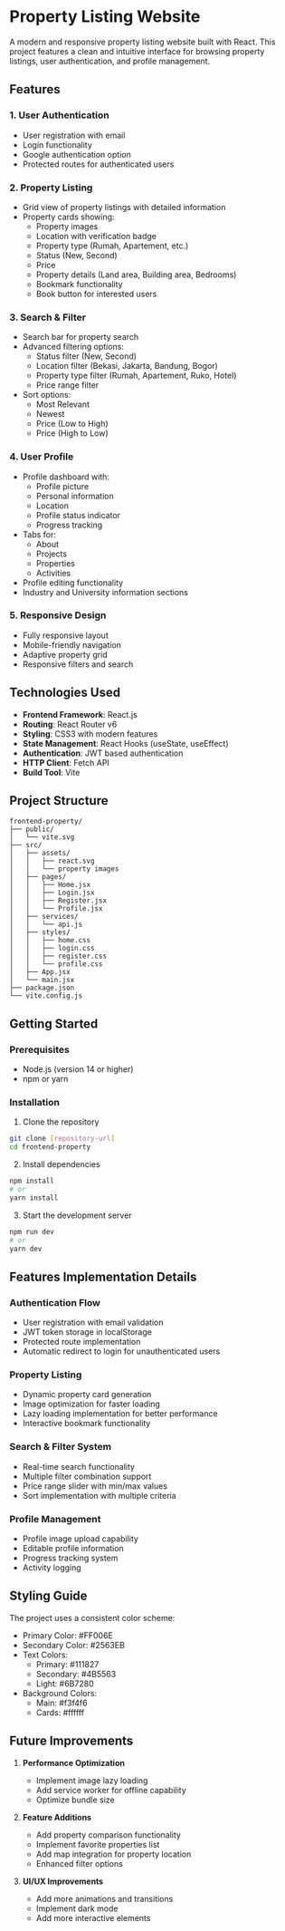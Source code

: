 # Property Listing Website

A modern and responsive property listing website built with React. This project features a clean and intuitive interface for browsing property listings, user authentication, and profile management.

## Features

### 1. User Authentication
- User registration with email
- Login functionality
- Google authentication option
- Protected routes for authenticated users

### 2. Property Listing
- Grid view of property listings with detailed information
- Property cards showing:
  - Property images
  - Location with verification badge
  - Property type (Rumah, Apartement, etc.)
  - Status (New, Second)
  - Price
  - Property details (Land area, Building area, Bedrooms)
  - Bookmark functionality
  - Book button for interested users

### 3. Search & Filter
- Search bar for property search
- Advanced filtering options:
  - Status filter (New, Second)
  - Location filter (Bekasi, Jakarta, Bandung, Bogor)
  - Property type filter (Rumah, Apartement, Ruko, Hotel)
  - Price range filter
- Sort options:
  - Most Relevant
  - Newest
  - Price (Low to High)
  - Price (High to Low)

### 4. User Profile
- Profile dashboard with:
  - Profile picture
  - Personal information
  - Location
  - Profile status indicator
  - Progress tracking
- Tabs for:
  - About
  - Projects
  - Properties
  - Activities
- Profile editing functionality
- Industry and University information sections

### 5. Responsive Design
- Fully responsive layout
- Mobile-friendly navigation
- Adaptive property grid
- Responsive filters and search

## Technologies Used

- **Frontend Framework**: React.js
- **Routing**: React Router v6
- **Styling**: CSS3 with modern features
- **State Management**: React Hooks (useState, useEffect)
- **Authentication**: JWT based authentication
- **HTTP Client**: Fetch API
- **Build Tool**: Vite

## Project Structure

```
frontend-property/
├── public/
│   └── vite.svg
├── src/
│   ├── assets/
│   │   ├── react.svg
│   │   └── property images
│   ├── pages/
│   │   ├── Home.jsx
│   │   ├── Login.jsx
│   │   ├── Register.jsx
│   │   └── Profile.jsx
│   ├── services/
│   │   └── api.js
│   ├── styles/
│   │   ├── home.css
│   │   ├── login.css
│   │   ├── register.css
│   │   └── profile.css
│   ├── App.jsx
│   └── main.jsx
├── package.json
└── vite.config.js
```

## Getting Started

### Prerequisites

- Node.js (version 14 or higher)
- npm or yarn

### Installation

1. Clone the repository
```bash
git clone [repository-url]
cd frontend-property
```

2. Install dependencies
```bash
npm install
# or
yarn install
```

3. Start the development server
```bash
npm run dev
# or
yarn dev
```

## Features Implementation Details

### Authentication Flow
- User registration with email validation
- JWT token storage in localStorage
- Protected route implementation
- Automatic redirect to login for unauthenticated users

### Property Listing
- Dynamic property card generation
- Image optimization for faster loading
- Lazy loading implementation for better performance
- Interactive bookmark functionality

### Search & Filter System
- Real-time search functionality
- Multiple filter combination support
- Price range slider with min/max values
- Sort implementation with multiple criteria

### Profile Management
- Profile image upload capability
- Editable profile information
- Progress tracking system
- Activity logging

## Styling Guide

The project uses a consistent color scheme:
- Primary Color: #FF006E
- Secondary Color: #2563EB
- Text Colors: 
  - Primary: #111827
  - Secondary: #4B5563
  - Light: #6B7280
- Background Colors:
  - Main: #f3f4f6
  - Cards: #ffffff

## Future Improvements

1. **Performance Optimization**
   - Implement image lazy loading
   - Add service worker for offline capability
   - Optimize bundle size

2. **Feature Additions**
   - Add property comparison functionality
   - Implement favorite properties list
   - Add map integration for property location
   - Enhanced filter options

3. **UI/UX Improvements**
   - Add more animations and transitions
   - Implement dark mode
   - Add more interactive elements

